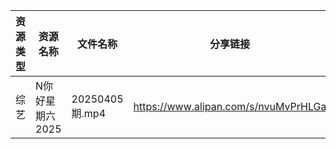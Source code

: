 | 资源类型 | 资源名称       | 文件名称          | 分享链接                                 | 更新时间                |
| ---- | ---------- | ------------- | ------------------------------------ | ------------------- |
| 综艺   | N你好星期六2025 | 20250405期.mp4 | https://www.alipan.com/s/nvuMvPrHLGa | 2025-04-06 00:09:03 |
